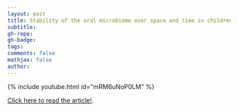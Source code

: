 ```yaml
---
layout: post
title: Stability of the oral microbiome over space and time in children living with HIV
subtitle: 
gh-repo: 
gh-badge:
tags:
comments: false
mathjax: false
author: 
---
```


{% include youtube.html id="mRM6uNoP0LM" %}

[Click here to read the article!](https://microbiomejournal.biomedcentral.com/articles/10.1186/s40168-025-02123-9).  




